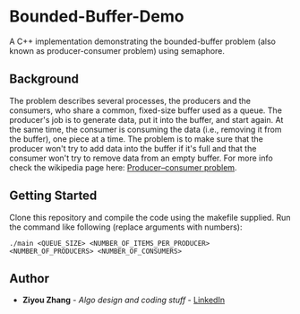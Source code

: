 # Bounded-Buffer-Demo
A C++ implementation demonstrating the bounded-buffer problem (also known as producer-consumer problem) using semaphore.

## Background
The problem describes several processes, the producers and the consumers, who share a common, fixed-size buffer used as a queue. The producer's job is to generate data, put it into the buffer, and start again. At the same time, the consumer is consuming the data (i.e., removing it from the buffer), one piece at a time. The problem is to make sure that the producer won't try to add data into the buffer if it's full and that the consumer won't try to remove data from an empty buffer. For more info check the wikipedia page here: [Producer–consumer problem](https://en.wikipedia.org/wiki/Producer%E2%80%93consumer_problem).

## Getting Started

Clone this repository and compile the code using the makefile supplied. Run the command like following (replace arguments with numbers):

```
./main <QUEUE_SIZE> <NUMBER_OF_ITEMS_PER_PRODUCER> <NUMBER_OF_PRODUCERS> <NUMBER_OF_CONSUMERS>
```

## Author

* **Ziyou Zhang** - *Algo design and coding stuff* - [LinkedIn](https://www.linkedin.com/in/ziyou-zhang/)